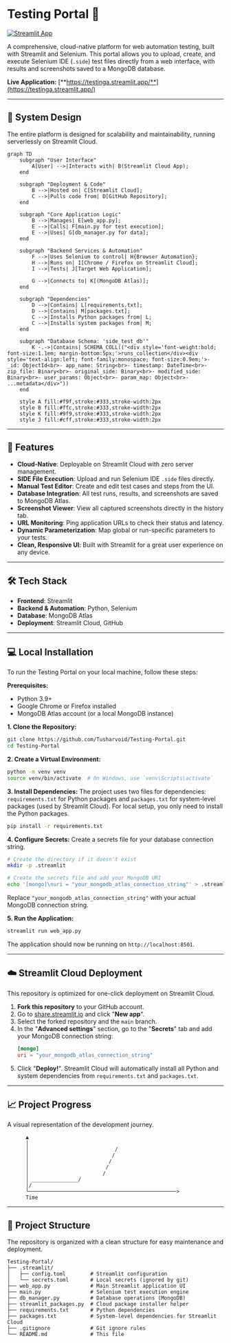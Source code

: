 # Testing Portal 🚀

[![Streamlit App](https://static.streamlit.io/badges/streamlit_badge_black_white.svg)](https://testinga.streamlit.app/)

A comprehensive, cloud-native platform for web automation testing, built with Streamlit and Selenium. This portal allows you to upload, create, and execute Selenium IDE (`.side`) test files directly from a web interface, with results and screenshots saved to a MongoDB database.

**Live Application:** [**https://testinga.streamlit.app/**](https://testinga.streamlit.app/)

---

## 🎨 System Design

The entire platform is designed for scalability and maintainability, running serverlessly on Streamlit Cloud.

```mermaid
graph TD
    subgraph "User Interface"
        A[User] -->|Interacts with| B(Streamlit Cloud App);
    end

    subgraph "Deployment & Code"
        B -->|Hosted on| C[Streamlit Cloud];
        C -->|Pulls code from| D[GitHub Repository];
    end

    subgraph "Core Application Logic"
        B -->|Manages| E[web_app.py];
        E -->|Calls| F[main.py for test execution];
        E -->|Uses| G[db_manager.py for data];
    end

    subgraph "Backend Services & Automation"
        F -->|Uses Selenium to control| H{Browser Automation};
        H -->|Runs on| I[Chrome / Firefox on Streamlit Cloud];
        I -->|Tests| J[Target Web Application];
        
        G -->|Connects to| K[(MongoDB Atlas)];
    end

    subgraph "Dependencies"
        D -->|Contains| L[requirements.txt];
        D -->|Contains| M[packages.txt];
        C -->|Installs Python packages from| L;
        C -->|Installs system packages from| M;
    end

    subgraph "Database Schema: 'side_test_db'"
        K -.->|Contains| SCHEMA_COLL(("<div style='font-weight:bold; font-size:1.1em; margin-bottom:5px;'>runs_collection</div><div style='text-align:left; font-family:monospace; font-size:0.9em;'>- _id: ObjectId<br>- app_name: String<br>- timestamp: DateTime<br>- zip_file: Binary<br>- original_side: Binary<br>- modified_side: Binary<br>- user_params: Object<br>- param_map: Object<br>- ...metadata</div>"))
    end

    style A fill:#f9f,stroke:#333,stroke-width:2px
    style B fill:#ffc,stroke:#333,stroke-width:2px
    style K fill:#9f9,stroke:#333,stroke-width:2px
    style J fill:#cff,stroke:#333,stroke-width:2px
```

---

## 🌟 Features

*   **Cloud-Native**: Deployable on Streamlit Cloud with zero server management.
*   **SIDE File Execution**: Upload and run Selenium IDE `.side` files directly.
*   **Manual Test Editor**: Create and edit test cases and steps from the UI.
*   **Database Integration**: All test runs, results, and screenshots are saved to MongoDB Atlas.
*   **Screenshot Viewer**: View all captured screenshots directly in the history tab.
*   **URL Monitoring**: Ping application URLs to check their status and latency.
*   **Dynamic Parameterization**: Map global or run-specific parameters to your tests.
*   **Clean, Responsive UI**: Built with Streamlit for a great user experience on any device.

---

## 🛠️ Tech Stack

*   **Frontend**: Streamlit
*   **Backend & Automation**: Python, Selenium
*   **Database**: MongoDB Atlas
*   **Deployment**: Streamlit Cloud, GitHub

---

## 💻 Local Installation

To run the Testing Portal on your local machine, follow these steps:

**Prerequisites:**
*   Python 3.9+
*   Google Chrome or Firefox installed
*   MongoDB Atlas account (or a local MongoDB instance)

**1. Clone the Repository:**
```bash
git clone https://github.com/Tusharvoid/Testing-Portal.git
cd Testing-Portal
```

**2. Create a Virtual Environment:**
```bash
python -m venv venv
source venv/bin/activate  # On Windows, use `venv\Scripts\activate`
```

**3. Install Dependencies:**
The project uses two files for dependencies: `requirements.txt` for Python packages and `packages.txt` for system-level packages (used by Streamlit Cloud). For local setup, you only need to install the Python packages.
```bash
pip install -r requirements.txt
```

**4. Configure Secrets:**
Create a secrets file for your database connection string.
```bash
# Create the directory if it doesn't exist
mkdir -p .streamlit

# Create the secrets file and add your MongoDB URI
echo '[mongo]\nuri = "your_mongodb_atlas_connection_string"' > .streamlit/secrets.toml
```
Replace `"your_mongodb_atlas_connection_string"` with your actual MongoDB connection string.

**5. Run the Application:**
```bash
streamlit run web_app.py
```
The application should now be running on `http://localhost:8501`.

---

## ☁️ Streamlit Cloud Deployment

This repository is optimized for one-click deployment on Streamlit Cloud.

1.  **Fork this repository** to your GitHub account.
2.  Go to [share.streamlit.io](https://share.streamlit.io/) and click "**New app**".
3.  Select the forked repository and the `main` branch.
4.  In the "**Advanced settings**" section, go to the "**Secrets**" tab and add your MongoDB connection string:
    ```toml
    [mongo]
    uri = "your_mongodb_atlas_connection_string"
    ```
5.  Click "**Deploy!**". Streamlit Cloud will automatically install all Python and system dependencies from `requirements.txt` and `packages.txt`.

---

## 📈 Project Progress

A visual representation of the development journey.

```
      ▲
      │                             
      │                            /
      │                           /
      │                          /
      │                         /
      │                        /
      │ _______________/
      │/
      └────────────────────────────────────────────────>
      Time
```

---

## 📂 Project Structure

The repository is organized with a clean structure for easy maintenance and deployment.

```
Testing-Portal/
├── .streamlit/
│   ├── config.toml        # Streamlit configuration
│   └── secrets.toml       # Local secrets (ignored by git)
├── web_app.py             # Main Streamlit application UI
├── main.py                # Selenium test execution engine
├── db_manager.py          # Database operations (MongoDB)
├── streamlit_packages.py  # Cloud package installer helper
├── requirements.txt       # Python dependencies
├── packages.txt           # System-level dependencies for Streamlit Cloud
├── .gitignore             # Git ignore rules
└── README.md              # This file
```
